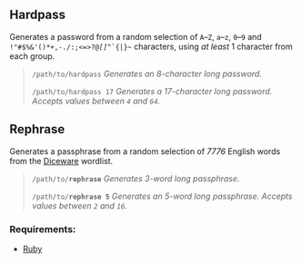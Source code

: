 ## Hardpass

Generates a password from a random selection of `A`&ndash;`Z`, `a`&ndash;`z`, `0`&ndash;`9` and <code>!"#$%&'()*+,-./:;<=>?@_[\]^_&grave;{|}~</code> characters, using _at least_ 1 character from each group.

> `/path/to/hardpass` _Generates an 8-character long password._
>
>`/path/to/hardpass 17` _Generates a 17-character long password. Accepts values between `4` and `64`._

## Rephrase

Generates a passphrase from a random selection of _7776_ English words from the [Diceware](https://theworld.com/~reinhold/diceware.html) wordlist.

><code>/path/to/**rephrase**</code> _Generates 3-word long passphrase._
>
><code>/path/to/**rephrase 5**</code> _Generates an 5-word long passphrase. Accepts values between `2` and `16`._

### Requirements:

* [Ruby](https://www.ruby-lang.org/en/)